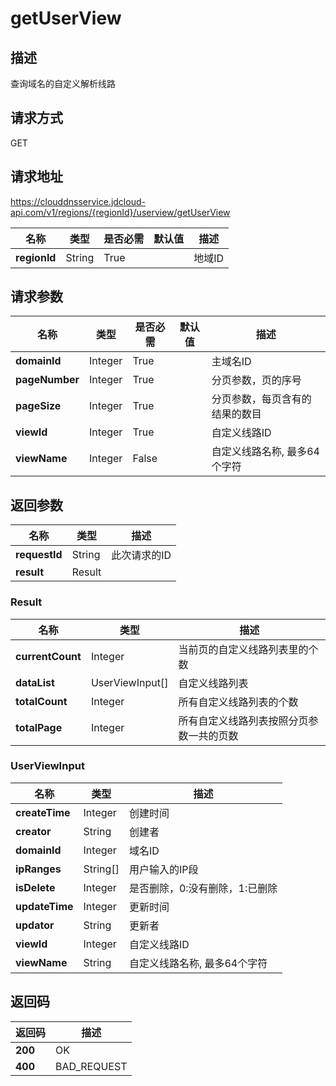# getUserView


## 描述
查询域名的自定义解析线路

## 请求方式
GET

## 请求地址
https://clouddnsservice.jdcloud-api.com/v1/regions/{regionId}/userview/getUserView

|名称|类型|是否必需|默认值|描述|
|---|---|---|---|---|
|**regionId**|String|True| |地域ID|

## 请求参数
|名称|类型|是否必需|默认值|描述|
|---|---|---|---|---|
|**domainId**|Integer|True| |主域名ID|
|**pageNumber**|Integer|True| |分页参数，页的序号|
|**pageSize**|Integer|True| |分页参数，每页含有的结果的数目|
|**viewId**|Integer|True| |自定义线路ID|
|**viewName**|Integer|False| |自定义线路名称, 最多64个字符|


## 返回参数
|名称|类型|描述|
|---|---|---|
|**requestId**|String|此次请求的ID|
|**result**|Result| |

### Result
|名称|类型|描述|
|---|---|---|
|**currentCount**|Integer|当前页的自定义线路列表里的个数|
|**dataList**|UserViewInput[]|自定义线路列表|
|**totalCount**|Integer|所有自定义线路列表的个数|
|**totalPage**|Integer|所有自定义线路列表按照分页参数一共的页数|
### UserViewInput
|名称|类型|描述|
|---|---|---|
|**createTime**|Integer|创建时间|
|**creator**|String|创建者|
|**domainId**|Integer|域名ID|
|**ipRanges**|String[]|用户输入的IP段|
|**isDelete**|Integer|是否删除，0:没有删除，1:已删除|
|**updateTime**|Integer|更新时间|
|**updator**|String|更新者|
|**viewId**|Integer|自定义线路ID|
|**viewName**|String|自定义线路名称, 最多64个字符|

## 返回码
|返回码|描述|
|---|---|
|**200**|OK|
|**400**|BAD_REQUEST|

